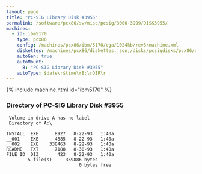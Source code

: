 ```yaml
---
layout: page
title: "PC-SIG Library Disk #3955"
permalink: /software/pcx86/sw/misc/pcsig/3000-3999/DISK3955/
machines:
  - id: ibm5170
    type: pcx86
    config: /machines/pcx86/ibm/5170/cga/1024kb/rev3/machine.xml
    diskettes: /machines/pcx86/diskettes.json,/disks/pcsigdisks/pcx86/diskettes.json
    autoGen: true
    autoMount:
      B: "PC-SIG Library Disk #3955"
    autoType: $date\r$time\rB:\rDIR\r
---
```


{% include machine.html id="ibm5170" %}

### Directory of PC-SIG Library Disk #3955

     Volume in drive A has no label
     Directory of A:\

    INSTALL  EXE      8927   8-22-93   1:40a
    __001    EXE      4885   8-22-93   1:40a
    __002    EXE    338463   8-22-93   1:40a
    README   TXT      7188   8-30-93   1:40a
    FILE_ID  DIZ       423   8-22-93   1:40a
            5 file(s)     359886 bytes
                               0 bytes free
